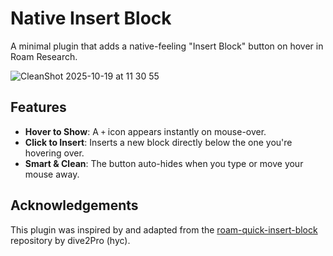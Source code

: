 # Native Insert Block

A minimal plugin that adds a native-feeling "Insert Block" button on hover in Roam Research.

![CleanShot 2025-10-19 at 11 30 55](https://github.com/user-attachments/assets/acd1436f-da12-4c20-9c27-94aadf047907)


## Features

* **Hover to Show**: A `+` icon appears instantly on mouse-over.
* **Click to Insert**: Inserts a new block directly below the one you're hovering over.
* **Smart & Clean**: The button auto-hides when you type or move your mouse away.

## Acknowledgements

This plugin was inspired by and adapted from the [roam-quick-insert-block](https://github.com/dive2Pro/roam-quick-insert-block) repository by dive2Pro (hyc).
